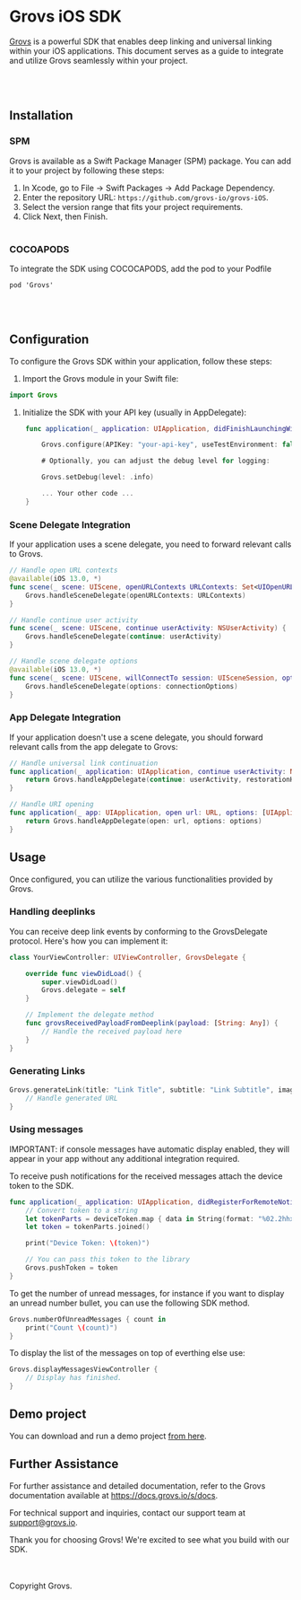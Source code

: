 # Grovs iOS SDK

[Grovs](https://grovs.io) is a powerful SDK that enables deep linking and universal linking within your iOS applications. This document serves as a guide to integrate and utilize Grovs seamlessly within your project.

<br />
<br />

## Installation

### SPM

Grovs is available as a Swift Package Manager (SPM) package. You can add it to your project by following these steps:

1. In Xcode, go to File -> Swift Packages -> Add Package Dependency.
2. Enter the repository URL: `https://github.com/grovs-io/grovs-iOS`.
3. Select the version range that fits your project requirements.
4. Click Next, then Finish.
   <br />
   <br />

### COCOAPODS

To integrate the SDK using COCOCAPODS, add the pod to your Podfile

```
pod 'Grovs'
```

<br />
<br />

## Configuration

To configure the Grovs SDK within your application, follow these steps:

1. Import the Grovs module in your Swift file:

```swift
import Grovs
```

1. Initialize the SDK with your API key (usually in AppDelegate):

```swift
    func application(_ application: UIApplication, didFinishLaunchingWithOptions launchOptions: [UIApplication.LaunchOptionsKey: Any]?) {

        Grovs.configure(APIKey: "your-api-key", useTestEnvironment: false, delegate: yourDelegate)

        # Optionally, you can adjust the debug level for logging:

        Grovs.setDebug(level: .info)

        ... Your other code ...
    }
```

### Scene Delegate Integration

If your application uses a scene delegate, you need to forward relevant calls to Grovs.

```swift
// Handle open URL contexts
@available(iOS 13.0, *)
func scene(_ scene: UIScene, openURLContexts URLContexts: Set<UIOpenURLContext>) {
    Grovs.handleSceneDelegate(openURLContexts: URLContexts)
}

// Handle continue user activity
func scene(_ scene: UIScene, continue userActivity: NSUserActivity) {
    Grovs.handleSceneDelegate(continue: userActivity)
}

// Handle scene delegate options
@available(iOS 13.0, *)
func scene(_ scene: UIScene, willConnectTo session: UISceneSession, options connectionOptions: UIScene.ConnectionOptions) {
    Grovs.handleSceneDelegate(options: connectionOptions)
}

```

### App Delegate Integration

If your application doesn't use a scene delegate, you should forward relevant calls from the app delegate to Grovs:

```swift
// Handle universal link continuation
func application(_ application: UIApplication, continue userActivity: NSUserActivity, restorationHandler: @escaping ([UIUserActivityRestoring]?) -> Void) -> Bool {
    return Grovs.handleAppDelegate(continue: userActivity, restorationHandler: restorationHandler)
}

// Handle URI opening
func application(_ app: UIApplication, open url: URL, options: [UIApplication.OpenURLOptionsKey : Any] = [:]) -> Bool {
    return Grovs.handleAppDelegate(open: url, options: options)
}

```

## Usage

Once configured, you can utilize the various functionalities provided by Grovs.

### Handling deeplinks

You can receive deep link events by conforming to the GrovsDelegate protocol. Here's how you can implement it:

```swift
class YourViewController: UIViewController, GrovsDelegate {

    override func viewDidLoad() {
        super.viewDidLoad()
        Grovs.delegate = self
    }

    // Implement the delegate method
    func grovsReceivedPayloadFromDeeplink(payload: [String: Any]) {
        // Handle the received payload here
    }
}

```

### Generating Links

```swift
Grovs.generateLink(title: "Link Title", subtitle: "Link Subtitle", imageURL: "imageURL", data: ["key": "value"]) { url in
    // Handle generated URL
}

```

### Using messages

IMPORTANT: if console messages have automatic display enabled, they will appear in your app without any additional integration required.

To receive push notifications for the received messages attach the device token to the SDK.

```swift
func application(_ application: UIApplication, didRegisterForRemoteNotificationsWithDeviceToken deviceToken: Data) {
    // Convert token to a string
    let tokenParts = deviceToken.map { data in String(format: "%02.2hhx", data) }
    let token = tokenParts.joined()

    print("Device Token: \(token)")

    // You can pass this token to the library
    Grovs.pushToken = token
}
```

To get the number of unread messages, for instance if you want to display an unread number bullet, you can use the following SDK method.

```swift
Grovs.numberOfUnreadMessages { count in
    print("Count \(count)")
}
```

To display the list of the messages on top of everthing else use:

```swift
Grovs.displayMessagesViewController {
    // Display has finished.
}
```



## Demo project

You can download and run a demo project [from here](https://github.com/grovs-io/grovs-ios-example-app).

## Further Assistance

For further assistance and detailed documentation, refer to the Grovs documentation available at https://docs.grovs.io/s/docs.

For technical support and inquiries, contact our support team at [support@grovs.io](mailto:support@grovs.io).

Thank you for choosing Grovs! We're excited to see what you build with our SDK.

<br />
<br />
Copyright Grovs.
